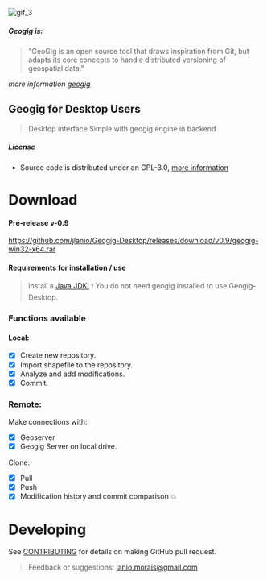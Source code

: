 ![gif_3](https://cloud.githubusercontent.com/assets/10765588/23562069/ed3e02ee-000e-11e7-8ea4-f1d3640468c7.gif)

##### Geogig is:
> "GeoGig is an open source tool that draws inspiration from Git, but adapts its core concepts to handle distributed versioning of geospatial data."

*more information [geogig](http://geogig.org/)*

## Geogig for Desktop Users
> Desktop interface Simple with geogig engine in backend
##### **License**

* Source code is distributed under an GPL-3.0, [more information](https://github.com/jlanio/Geogig-Desktop/blob/master/LICENSE)

# **Download**
#### Pré-release v-0.9
 https://github.com/jlanio/Geogig-Desktop/releases/download/v0.9/geogig-win32-x64.rar
#### Requirements for installation / use

> install a [Java JDK.](http://www.oracle.com/technetwork/java/javase/downloads/jdk8-downloads-2133151.html)
> :heavy_exclamation_mark: You do not need geogig installed to use
> Geogig-Desktop.

### Functions available
#### Local:
- [x] Create new repository.
- [x] Import shapefile to the repository.
- [x] Analyze and add modifications.
- [x] Commit.
### Remote:
Make connections with:
- [x] Geoserver
- [x] Geogig Server on local drive.

Clone:
- [x] Pull
- [x] Push
- [x] Modification history and commit comparison :boom:
# **Developing**
See [CONTRIBUTING](https://github.com/jlanio/Geogig-Desktop/blob/master/CONTRIBUTING.md) for details on making GitHub pull request.
> Feedback or suggestions: lanio.morais@gmail.com
